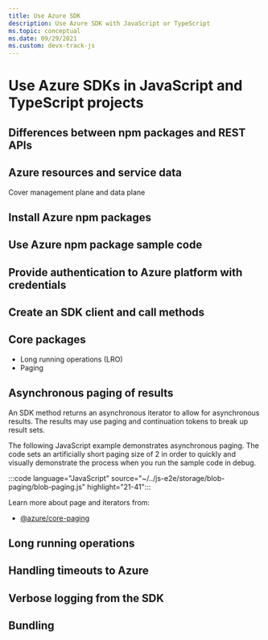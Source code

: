 ```yaml
---
title: Use Azure SDK
description: Use Azure SDK with JavaScript or TypeScript
ms.topic: conceptual
ms.date: 09/29/2021
ms.custom: devx-track-js
---
```


# Use Azure SDKs in JavaScript and TypeScript projects

## Differences between npm packages and REST APIs

## Azure resources and service data

Cover management plane and data plane

## Install Azure npm packages

## Use Azure npm package sample code

## Provide authentication to Azure platform with credentials

## Create an SDK client and call methods

## Core packages

* Long running operations (LRO)
* Paging

## Asynchronous paging of results

An SDK method returns an asynchronous iterator to allow for asynchronous results. The results may use paging and continuation tokens to break up result sets.

The following JavaScript example demonstrates asynchronous paging. The code sets an artificially short paging size of 2 in order to quickly and visually demonstrate the process when you run the sample code in debug. 

:::code language="JavaScript" source="~/../js-e2e/storage/blob-paging/blob-paging.js" highlight="21-41":::

Learn more about page and iterators from:

* [@azure/core-paging](/javascript/api/@azure/core-paging/)

## Long running operations

## Handling timeouts to Azure

## Verbose logging from the SDK

## Bundling